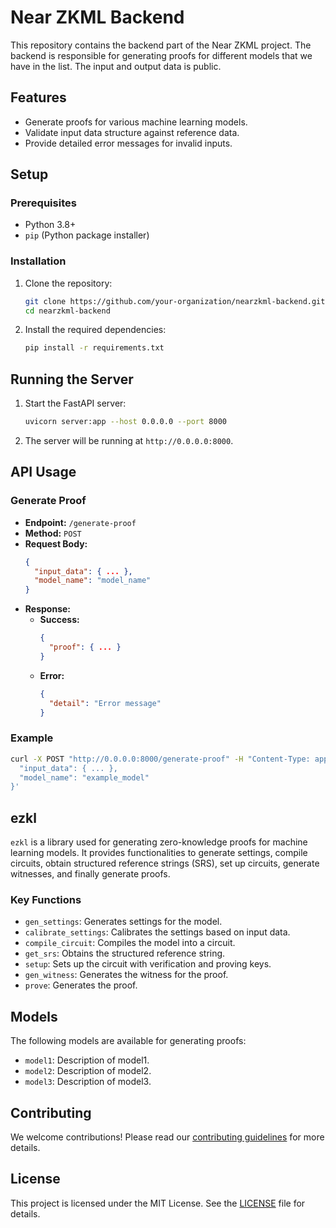 # Near ZKML Backend

This repository contains the backend part of the Near ZKML project. The backend is responsible for generating proofs for different models that we have in the list. The input and output data is public.

## Features

- Generate proofs for various machine learning models.
- Validate input data structure against reference data.
- Provide detailed error messages for invalid inputs.

## Setup

### Prerequisites

- Python 3.8+
- `pip` (Python package installer)

### Installation

1. Clone the repository:
   ```sh
   git clone https://github.com/your-organization/nearzkml-backend.git
   cd nearzkml-backend
   ```

2. Install the required dependencies:
   ```sh
   pip install -r requirements.txt
   ```

## Running the Server

1. Start the FastAPI server:
   ```sh
   uvicorn server:app --host 0.0.0.0 --port 8000
   ```

2. The server will be running at `http://0.0.0.0:8000`.

## API Usage

### Generate Proof

- **Endpoint:** `/generate-proof`
- **Method:** `POST`
- **Request Body:**
  ```json
  {
    "input_data": { ... },
    "model_name": "model_name"
  }
  ```
- **Response:**
    - **Success:**
      ```json
      {
        "proof": { ... }
      }
      ```
    - **Error:**
      ```json
      {
        "detail": "Error message"
      }
      ```

### Example

```sh
curl -X POST "http://0.0.0.0:8000/generate-proof" -H "Content-Type: application/json" -d '{
  "input_data": { ... },
  "model_name": "example_model"
}'
```

## ezkl

`ezkl` is a library used for generating zero-knowledge proofs for machine learning models. It provides functionalities to generate settings, compile circuits, obtain structured reference strings (SRS), set up circuits, generate witnesses, and finally generate proofs.

### Key Functions

- `gen_settings`: Generates settings for the model.
- `calibrate_settings`: Calibrates the settings based on input data.
- `compile_circuit`: Compiles the model into a circuit.
- `get_srs`: Obtains the structured reference string.
- `setup`: Sets up the circuit with verification and proving keys.
- `gen_witness`: Generates the witness for the proof.
- `prove`: Generates the proof.

## Models

The following models are available for generating proofs:

- `model1`: Description of model1.
- `model2`: Description of model2.
- `model3`: Description of model3.

## Contributing

We welcome contributions! Please read our [contributing guidelines](CONTRIBUTING.md) for more details.

## License

This project is licensed under the MIT License. See the [LICENSE](LICENSE) file for details.
